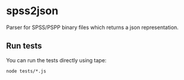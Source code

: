 spss2json
=========

Parser for SPSS/PSPP binary files which returns a json representation.

Run tests
---------

You can run the tests directly using tape:

    node tests/*.js

